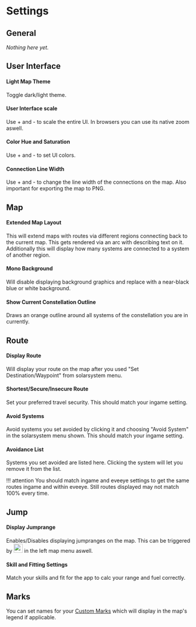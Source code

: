 # Settings

## General
*Nothing here yet.*

## User Interface
#### Light Map Theme
Toggle dark/light theme.
#### User Interface scale
Use + and - to scale the entire UI. In browsers you can use its native zoom aswell.
#### Color Hue and Saturation
Use + and - to set UI colors.
#### Connection Line Width
Use + and - to change the line width of the connections on the map. Also important for exporting the map to PNG.

## Map
#### Extended Map Layout
This will extend maps with routes via different regions connecting back to the current map. This gets rendered via an arc with describing text on it.
Additionally this will display how many systems are connected to a system of another region.
#### Mono Background
Will disable displaying background graphics and replace with a near-black blue or white background.
#### Show Current Constellation Outline
Draws an orange outline around all systems of the constellation you are in currently.

## Route
#### Display Route
Will display your route on the map after you used "Set Destination/Waypoint" from solarsystem menu.
#### Shortest/Secure/Insecure Route
Set your preferred travel security. This should match your ingame setting.
#### Avoid Systems
Avoid systems you set avoided by clicking it and choosing "Avoid System" in the solarsystem menu shown. This should match your ingame setting. 
#### Avoidance List
Systems you set avoided are listed here. Clicking the system will let you remove it from the list.

!!! attention
    You should match ingame and eveeye settings to get the same routes ingame and within eveeye. Still routes displayed may not match 100% every time.
    
## Jump
#### Display Jumprange
Enables/Disables displaying jumpranges on the map. This can be triggered by <img src="https://raw.githubusercontent.com/Risingson/eedocs/master/docs/images/j.png" width="24" height="24" > in the left map menu aswell.
#### Skill and Fitting Settings
Match your skills and fit for the app to calc your range and fuel correctly.

## Marks
You can set names for your [Custom Marks](https://eveeyeechoes.readthedocs.io/en/latest/sharing/custom-marks/) which will display in the map's legend if applicable.

<!--stackedit_data:
eyJoaXN0b3J5IjpbLTkwMjU5Nzk5OSwxMjUxNzg0OSwxOTY2Nz
Y3MzgzLDY3MDAzMzgzMSwtMTM2MjkzNDI1MiwtMTMwNzc0NzE2
MCwtMjA1MDMyNjIxNiwxMjE5MzgzNTE2LC04NDY5NTM3NjIsLT
YwMTg3NDk1Niw4MDA0NDY3ODUsMTk5MDE2MTgyOSwyODc5NDEy
MzksMTMzNDM4NzUwNiwtMTM5NzUyNzMzNCwxMjIyODc2MjU1LC
0zMzM4NzUxOTksMTM1OTk5OTY0NSwxNzk5MTg1MTk2LDEzMTE3
NDI0ODRdfQ==
-->